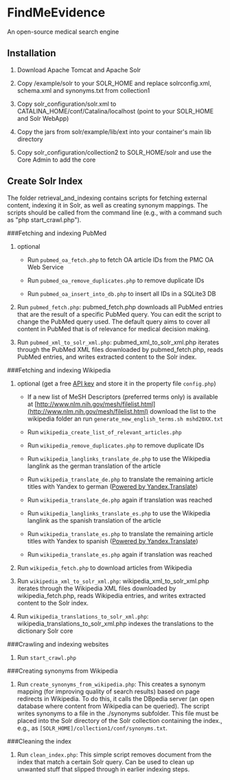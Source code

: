 FindMeEvidence
================

An open-source medical search engine

Installation
------------

1.  Download Apache Tomcat and Apache Solr

2.  Copy /example/solr to your SOLR_HOME and replace solrconfig.xml, schema.xml and synonyms.txt from collection1

3.  Copy solr_configuration/solr.xml to CATALINA_HOME/conf/Catalina/localhost (point to your SOLR_HOME and Solr WebApp)

4.  Copy the jars from solr/example/lib/ext into your container's main lib directory

5.  Copy solr_configuration/collection2 to SOLR_HOME/solr and use the Core Admin to add the core

Create Solr Index
-----------------

The folder retrieval_and_indexing contains scripts for fetching external content, indexing it in Solr, as well 
as creating synonym mappings. The scripts should be called from the command line (e.g.,
with a command such as "php start_crawl.php").

###Fetching and indexing PubMed

1.  optional
    *  Run `pubmed_oa_fetch.php` to fetch OA article IDs from the PMC OA Web Service

    *  Run `pubmed_oa_remove_duplicates.php` to remove duplicate IDs

    *  Run `pubmed_oa_insert_into_db.php` to insert all IDs in a SQLite3 DB

2.  Run `pubmed_fetch.php`:
pubmed_fetch.php downloads all PubMed entries that are the result of a specific PubMed 
query. You can edit the script to change the PubMed query used. The default query aims
to cover all content in PubMed that is of relevance for medical decision making.

3.  Run `pubmed_xml_to_solr_xml.php`:
pubmed_xml_to_solr_xml.php iterates through the PubMed XML files downloaded by 
pubmed_fetch.php, reads PubMed entries, and writes extracted content to the Solr index.

###Fetching and indexing Wikipedia

1.  optional (get a free [API key](https://translate.yandex.com/developers/) and store it in the property file `config.php`)

    *  If a new list of MeSH Descriptors (preferred terms only) is available at [http://www.nlm.nih.gov/mesh/filelist.html](http://www.nlm.nih.gov/mesh/filelist.html) download the list to the wikipedia folder an run `generate_new_english_terms.sh mshd20XX.txt`

    *  Run `wikipedia_create_list_of_relevant_articles.php`

    *  Run `wikipedia_remove_duplicates.php` to remove duplicate IDs

    *  Run `wikipedia_langlinks_translate_de.php` to use the Wikipedia langlink as the german
translation of the article

    *  Run `wikipedia_translate_de.php` to 
translate the remaining article titles with Yandex to german 
([Powered by Yandex.Translate](http://translate.yandex.com/))

    *  Run `wikipedia_translate_de.php` again if translation was reached

    * Run `wikipedia_langlinks_translate_es.php` to use the Wikipedia langlink as the spanish
translation of the article

    *  Run `wikipedia_translate_es.php` to 
translate the remaining article titles with Yandex to spanish 
([Powered by Yandex.Translate](http://translate.yandex.com/))

    *  Run `wikipedia_translate_es.php` again if translation was reached

2.  Run `wikipedia_fetch.php` to download articles from Wikipedia

3.  Run `wikipedia_xml_to_solr_xml.php`:
wikipedia_xml_to_solr_xml.php iterates through the Wikipedia XML files downloaded by 
wikipedia_fetch.php, reads Wikipedia entries, and writes extracted content to the Solr index.

4.  Run `wikipedia_translations_to_solr_xml.php`:
wikipedia_translations_to_solr_xml.php indexes the translations to the dictionary Solr core

###Crawling and indexing websites

1. Run `start_crawl.php`

###Creating synonyms from Wikipedia

1.  Run `create_synonyms_from_wikipedia.php`:
This creates a synonym mapping (for improving quality of search results) based on
page redirects in Wikipedia. To do this, it calls the DBpedia server (an open
database where content from Wikipedia can be queried). The script writes synonyms to a file
in the ./synonyms subfolder. This file must be placed into the Solr directory of the Solr 
collection containing the index., e.g., as `[SOLR_HOME]/collection1/conf/synonyms.txt`.

###Cleaning the index

1.  Run `clean_index.php`:
This simple script removes document from the index that match a certain Solr query.
Can be used to clean up unwanted stuff that slipped through in earlier indexing
steps.
